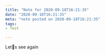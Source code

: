```yaml
---
title: "Note for 2020-09-18T16:21:35"
date: "2020-09-18T16:21:35"
meta: "note posted on 2020-09-18T16:21:35"
tags:
- Test

---
```

Lets see again
